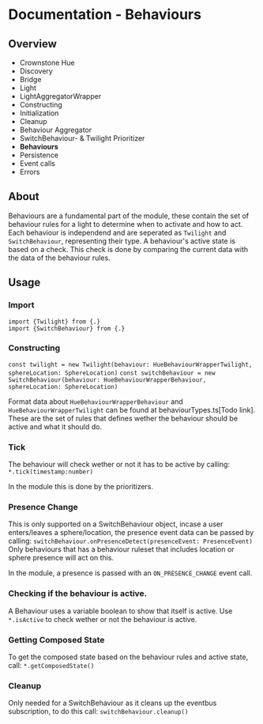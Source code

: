 # Documentation - Behaviours

## Overview  

 - Crownstone Hue   
 - Discovery  
 - Bridge  
 - Light   
 - LightAggregatorWrapper
 - Constructing  
 - Initialization  
 - Cleanup  
 - Behaviour Aggregator   
 - SwitchBehaviour- & Twilight Prioritizer   
 - **Behaviours**   
 - Persistence   
 - Event calls  
 - Errors  
  

## About  
Behaviours are a fundamental part of the module, these contain the set of behaviour rules for a light to determine when to activate and how to act. Each behaviour is independend and are seperated as `Twilight` and `SwitchBehaviour`, representing their type. A behaviour's active state is based on a check. This check is done by comparing the current data with the data of the behaviour rules.

## Usage  
### Import  
```import {Twilight} from {.}```  
```import {SwitchBehaviour} from {.}```  

### Constructing  
`const twilight = new Twilight(behaviour: HueBehaviourWrapperTwilight, sphereLocation: SphereLocation)` 
`const switchBehaviour = new SwitchBehaviour(behaviour: HueBehaviourWrapperBehaviour, sphereLocation: SphereLocation)` 
 
Format data about `HueBehaviourWrapperBehaviour` and `HueBehaviourWrapperTwilight` can be found at behaviourTypes.ts[Todo link]. These are the set of rules that defines wether the behaviour should be active and what it should do.

### Tick
The behaviour will check wether or not it has to be active by calling:
`*.tick(timestamp:number)`

In the module this is done by the prioritizers.

### Presence Change
This is only supported on a SwitchBehaviour object, incase a user enters/leaves a sphere/location, the presence event data can be passed by calling:
`switchBehaviour.onPresenceDetect(presenceEvent: PresenceEvent)`
Only behaviours that has a behaviour ruleset that includes location or sphere presence will act on this.

In the module, a presence is passed with an `ON_PRESENCE_CHANGE` event call.

### Checking if the behaviour is active.
A Behaviour uses a variable boolean to show that itself is active.
Use `*.isActive` to check wether or not the behaviour is active.

### Getting Composed State
To get the composed state based on the behaviour rules and active state, call:
`*.getComposedState()`

### Cleanup  
Only needed for a SwitchBehaviour as it cleans up the eventbus subscription, to do this call: 
`switchBehaviour.cleanup()`
